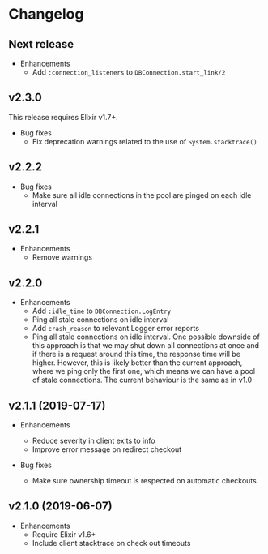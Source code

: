 # Changelog

## Next release

* Enhancements
  * Add `:connection_listeners` to `DBConnection.start_link/2`

## v2.3.0

This release requires Elixir v1.7+.

* Bug fixes
  * Fix deprecation warnings related to the use of `System.stacktrace()`

## v2.2.2

* Bug fixes
  * Make sure all idle connections in the pool are pinged on each idle interval

## v2.2.1

* Enhancements
  * Remove warnings

## v2.2.0

* Enhancements
  * Add `:idle_time` to `DBConnection.LogEntry`
  * Ping all stale connections on idle interval
  * Add `crash_reason` to relevant Logger error reports
  * Ping all stale connections on idle interval. One possible downside of this approach is that we may shut down all connections at once and if there is a request around this time, the response time will be higher. However, this is likely better than the current approach, where we ping only the first one, which means we can have a pool of stale connections. The current behaviour is the same as in v1.0

## v2.1.1 (2019-07-17)

* Enhancements
  * Reduce severity in client exits to info
  * Improve error message on redirect checkout

* Bug fixes
  * Make sure ownership timeout is respected on automatic checkouts

## v2.1.0 (2019-06-07)

* Enhancements
  * Require Elixir v1.6+
  * Include client stacktrace on check out timeouts

